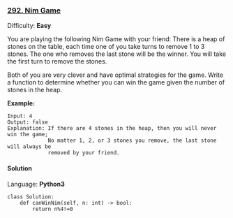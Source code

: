 ### [292\. Nim Game](https://leetcode.com/problems/nim-game/)

Difficulty: **Easy**


You are playing the following Nim Game with your friend: There is a heap of stones on the table, each time one of you take turns to remove 1 to 3 stones. The one who removes the last stone will be the winner. You will take the first turn to remove the stones.

Both of you are very clever and have optimal strategies for the game. Write a function to determine whether you can win the game given the number of stones in the heap.

**Example:**

```
Input: 4
Output: false 
Explanation: If there are 4 stones in the heap, then you will never win the game;
             No matter 1, 2, or 3 stones you remove, the last stone will always be 
             removed by your friend.
```


#### Solution

Language: **Python3**

```python3
class Solution:
    def canWinNim(self, n: int) -> bool:
        return n%4!=0
```